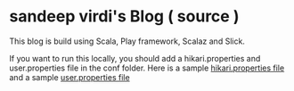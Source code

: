 sandeep virdi's Blog ( source )
=======

This blog is build using Scala, Play framework, Scalaz and Slick.

If you want to run this locally, you should add a hikari.properties and user.properties file in the conf folder.
Here is a sample [hikari.properties file](https://gist.github.com/mobby1982/beac2734b37a8e1eddc6) and a sample
[user.properties file](https://gist.github.com/mobby1982/03c78fa4828652cbeaaa)